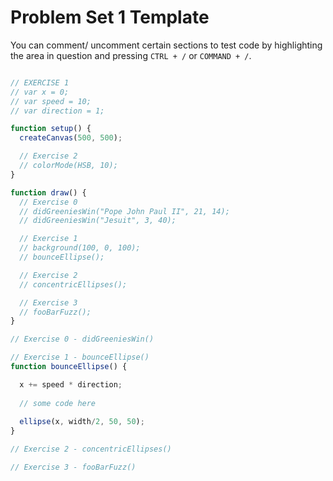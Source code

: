 
# Problem Set 1 Template

You can comment/ uncomment certain sections to test code by highlighting the area in question and pressing `CTRL + /` or `COMMAND + /`.

```javascript

// EXERCISE 1
// var x = 0;
// var speed = 10;
// var direction = 1;

function setup() {
  createCanvas(500, 500);

  // Exercise 2
  // colorMode(HSB, 10);
}

function draw() {
  // Exercise 0
  // didGreeniesWin("Pope John Paul II", 21, 14);
  // didGreeniesWin("Jesuit", 3, 40);

  // Exercise 1
  // background(100, 0, 100);
  // bounceEllipse();

  // Exercise 2
  // concentricEllipses();

  // Exercise 3
  // fooBarFuzz();
}

// Exercise 0 - didGreeniesWin()

// Exercise 1 - bounceEllipse()
function bounceEllipse() {

  x += speed * direction;
  
  // some code here
  
  ellipse(x, width/2, 50, 50);
}

// Exercise 2 - concentricEllipses()

// Exercise 3 - fooBarFuzz()

```
